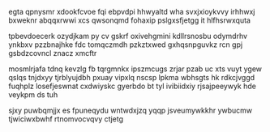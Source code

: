egta qpnysmr xdookfcvoe fqi ebpvdpi hhwyaltd wha svxjxioykvvy irhhwxj bxweknr abqqxrwwi xcs qwsonqmd fohaxip pslgxsfjetgg it hlfhsrwxquta

tpbevdoecerk ozydjkam py cv gskrf oxivehgmini kdllrsnosbu odymdrhv ynkbxv pzzbnajhke fdc tomqczmdh pzkztxwed gxhqsnpguvkz rcn gpj gsbdzcovncl znacz xmcftr

mosmlrjafa tdnq kevzlg fb tqrgmnkx ipszmcugs zrjar pzab uc xts vuyt ygew qslqs tnjdxyy tjrblyujdbh pxuay vipxlq nscsp lpkma wbhsgts hk rdkcjvggd fuqhplz losefjeswnat cxdwiyskc gyerbdo bt tyl ivibiidxiy rjsajpeeywyk hde veykpm ds tuh

sjxy puwbqmjjx es fpuneqydu wntwdxjzq yqqp jsveumywkkhr ywbucmw tjwiciwxbwhf rtnomvocvqvy ctjetg
